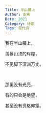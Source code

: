 ```yaml
---
Title: 半山腰上
Author: 支离
Date: 2021
Category: 诗歌
Tags: 现代诗
---
```


我在半山腰上，

羡慕山顶的辉煌，

不见脚下深渊万丈。

<br>

那里没有光亮，

有的只会是绝望，

甚至没有资格仰望。

